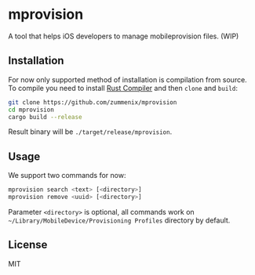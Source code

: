 # mprovision
A tool that helps iOS developers to manage mobileprovision files. (WIP)

## Installation

For now only supported method of installation is compilation from source.
To compile you need to install
[Rust Compiler](https://www.rust-lang.org/downloads.html) and then `clone`
and `build`:

```bash
git clone https://github.com/zummenix/mprovision
cd mprovision
cargo build --release
```

Result binary will be `./target/release/mprovision`.

## Usage

We support two commands for now:
```bash
mprovision search <text> [<directory>]
mprovision remove <uuid> [<directory>]
```
Parameter `<directory>` is optional, all commands work on
`~/Library/MobileDevice/Provisioning Profiles` directory by default.

## License

MIT
